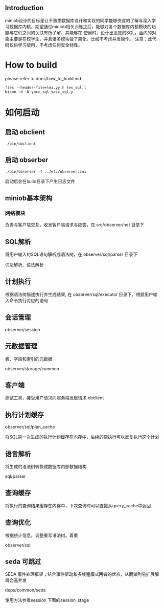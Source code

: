 ## Introduction
miniob设计的目标是让不熟悉数据库设计和实现的同学能够快速的了解与深入学习数据库内核，期望通过miniob相关训练之后，能够对各个数据库内核模块的功能与它们之间的关联有所了解，并能够在
使用时，设计出高效的SQL。面向的对象主要是在校学生，并且诸多模块做了简化，比如不考虑并发操作。
注意：此代码仅供学习使用，不考虑任何安全特性。

# How to build
please refer to docs/how_to_build.md

```shell
flex --header-file=lex.yy.h lex_sql.l
bison -d -b yacc_sql yacc_sql.y
```

# 如何启动

## 启动 obclient

```shell
./bin/obclient
```

## 启动 obserber

```shell
./bin/observer -f ../etc/observer.ini 
```

启动后会在build目录下产生日志文件

## miniob基本架构

### 网络模块

负责与客户端交互，收发客户端请求与应答，在 src/observer/net 目录下

## SQL解析

将用户输入的SQL语句解析成语法树，在 observer/sql/parser 目录下

词法解析、语法解析

## 计划执行

根据语法树描述执行并生成结果, 在 observer/sql/executor 目录下，根据用户输入命令执行对应的语句

## 会话管理

observer/session

## 元数据管理

表、字段和索引的元数据

observer/storage/common

## 客户端

测试工具，接受用户请求向服务端发起请求
obclient
 

## 执行计划缓存

observer/sql/plan_cache

将SQL第一次生成的执行计划缓存在内存中，后续的额执行可以反复执行这个计划

## 语言解析

将生成的语法树转换成数据库内部数据结构

sql/parser


## 查询缓存

将执行的查询结果缓存在内存中，下次查询时可以直接从query_cache中返回

## 查询优化

根据统计信息，调整重写语法树。着重

observer/sql


## seda 可跳过

SEDA 事件处理框架；结合事件驱动和多线程模式两者的优点，从而做到易扩展解耦合高并发

deps/common/seda

使用方法参看session 下面的session_stage